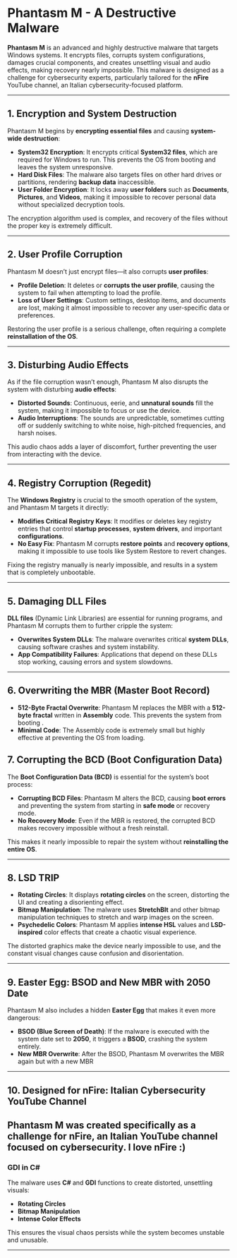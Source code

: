 # **Phantasm M - A Destructive Malware**

**Phantasm M** is an advanced and highly destructive malware that targets Windows systems. It encrypts files, corrupts system configurations, damages crucial components, and creates unsettling visual and audio effects, making recovery nearly impossible. This malware is designed as a challenge for cybersecurity experts, particularly tailored for the **nFire** YouTube channel, an Italian cybersecurity-focused platform.

---

## **1. Encryption and System Destruction**

Phantasm M begins by **encrypting essential files** and causing **system-wide destruction**:

- **System32 Encryption**: It encrypts critical **System32 files**, which are required for Windows to run. This prevents the OS from booting and leaves the system unresponsive.
- **Hard Disk Files**: The malware also targets files on other hard drives or partitions, rendering **backup data** inaccessible.
- **User Folder Encryption**: It locks away **user folders** such as **Documents**, **Pictures**, and **Videos**, making it impossible to recover personal data without specialized decryption tools.

The encryption algorithm used is complex, and recovery of the files without the proper key is extremely difficult.

---

## **2. User Profile Corruption**

Phantasm M doesn’t just encrypt files—it also corrupts **user profiles**:

- **Profile Deletion**: It deletes or **corrupts the user profile**, causing the system to fail when attempting to load the profile.
- **Loss of User Settings**: Custom settings, desktop items, and documents are lost, making it almost impossible to recover any user-specific data or preferences.

Restoring the user profile is a serious challenge, often requiring a complete **reinstallation of the OS**.

---

## **3. Disturbing Audio Effects**

As if the file corruption wasn’t enough, Phantasm M also disrupts the system with disturbing **audio effects**:

- **Distorted Sounds**: Continuous, eerie, and **unnatural sounds** fill the system, making it impossible to focus or use the device.
- **Audio Interruptions**: The sounds are unpredictable, sometimes cutting off or suddenly switching to white noise, high-pitched frequencies, and harsh noises.

This audio chaos adds a layer of discomfort, further preventing the user from interacting with the device.

---

## **4. Registry Corruption (Regedit)**

The **Windows Registry** is crucial to the smooth operation of the system, and Phantasm M targets it directly:

- **Modifies Critical Registry Keys**: It modifies or deletes key registry entries that control **startup processes**, **system drivers**, and important **configurations**.
- **No Easy Fix**: Phantasm M corrupts **restore points** and **recovery options**, making it impossible to use tools like System Restore to revert changes.

Fixing the registry manually is nearly impossible, and results in a system that is completely unbootable.

---

## **5. Damaging DLL Files**

**DLL files** (Dynamic Link Libraries) are essential for running programs, and Phantasm M corrupts them to further cripple the system:

- **Overwrites System DLLs**: The malware overwrites critical **system DLLs**, causing software crashes and system instability.
- **App Compatibility Failures**: Applications that depend on these DLLs stop working, causing errors and system slowdowns.
---

## **6. Overwriting the MBR (Master Boot Record)**

- **512-Byte Fractal Overwrite**: Phantasm M replaces the MBR with a **512-byte fractal** written in **Assembly** code. This prevents the system from booting .
- **Minimal Code**: The Assembly code is extremely small but highly effective at preventing the OS from loading.

## **7. Corrupting the BCD (Boot Configuration Data)**

The **Boot Configuration Data (BCD)** is essential for the system’s boot process:

- **Corrupting BCD Files**: Phantasm M alters the BCD, causing **boot errors** and preventing the system from starting in **safe mode** or recovery mode.
- **No Recovery Mode**: Even if the MBR is restored, the corrupted BCD makes recovery impossible without a fresh reinstall.

This makes it nearly impossible to repair the system without **reinstalling the entire OS**.

---

## **8. LSD TRIP**

- **Rotating Circles**: It displays **rotating circles** on the screen, distorting the UI and creating a disorienting effect.
- **Bitmap Manipulation**: The malware uses **StretchBlt** and other bitmap manipulation techniques to stretch and warp images on the screen.
- **Psychedelic Colors**: Phantasm M applies **intense HSL** values and **LSD-inspired** color effects that create a chaotic visual experience.

The distorted graphics make the device nearly impossible to use, and the constant visual changes cause confusion and disorientation.

---

## **9. Easter Egg: BSOD and New MBR with 2050 Date**

Phantasm M also includes a hidden **Easter Egg** that makes it even more dangerous:

- **BSOD (Blue Screen of Death)**: If the malware is executed with the system date set to **2050**, it triggers a **BSOD**, crashing the system entirely.
- **New MBR Overwrite**: After the BSOD, Phantasm M overwrites the MBR again but with a new MBR

---

## **10. Designed for nFire: Italian Cybersecurity YouTube Channel**

Phantasm M was created specifically as a challenge for **nFire**, an Italian YouTube channel focused on **cybersecurity**.
I love nFire :) 
---

### **GDI in C#**
The malware uses **C#** and **GDI** functions to create distorted, unsettling visuals:

- **Rotating Circles**
- **Bitmap Manipulation**
- **Intense Color Effects**

This ensures the visual chaos persists while the system becomes unstable and unusable.

---
